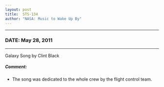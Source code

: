 ```yaml
---
layout: post
title:  STS-134
author: "NASA: Music to Wake Up By"
---
```


----
### DATE: May 28, 2011
----
Galaxy Song by Clint Black

##### Comment:
* The song was dedicated to the whole crew by the flight control team.
